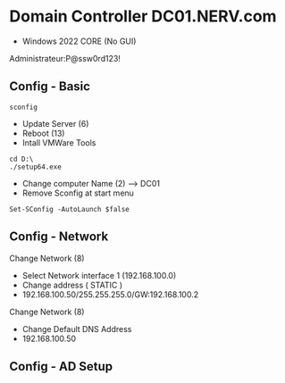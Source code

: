 # Domain Controller DC01.NERV.com

- Windows 2022 CORE (No GUI)

Administrateur:P@ssw0rd123!

## Config - Basic

```shell
sconfig
```

- Update Server (6)
- Reboot (13)
- Intall VMWare Tools

```shell
cd D:\
./setup64.exe
```

- Change computer Name (2) --> DC01
- Remove Sconfig at start menu
```shell
Set-SConfig -AutoLaunch $false
```
## Config - Network
Change Network (8)
- Select Network interface 1 (192.168.100.0)
- Change address ( STATIC )
- 192.168.100.50/255.255.255.0/GW:192.168.100.2

Change Network (8)
- Change Default DNS Address
- 192.168.100.50

## Config - AD Setup

